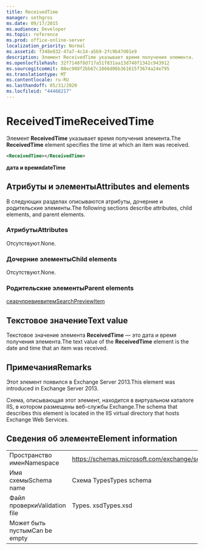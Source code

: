 ```yaml
---
title: ReceivedTime
manager: sethgros
ms.date: 09/17/2015
ms.audience: Developer
ms.topic: reference
ms.prod: office-online-server
localization_priority: Normal
ms.assetid: f348e832-47a7-4c14-a5b9-2fc9b47d01e9
description: Элемент ReceivedTime указывает время получения элемента.
ms.openlocfilehash: 32f7148f8d717a51f831aa13d740f1342c943912
ms.sourcegitcommit: 88ec988f2bb67c1866d06b361615f3674a24e795
ms.translationtype: MT
ms.contentlocale: ru-RU
ms.lasthandoff: 05/31/2020
ms.locfileid: "44468217"
---
```

# <a name="receivedtime"></a><span data-ttu-id="5a59c-103">ReceivedTime</span><span class="sxs-lookup"><span data-stu-id="5a59c-103">ReceivedTime</span></span>

<span data-ttu-id="5a59c-104">Элемент **ReceivedTime** указывает время получения элемента.</span><span class="sxs-lookup"><span data-stu-id="5a59c-104">The **ReceivedTime** element specifies the time at which an item was received.</span></span> 
  
```XML
<ReceivedTime></ReceivedTime>
```

 <span data-ttu-id="5a59c-105">**дата и время**</span><span class="sxs-lookup"><span data-stu-id="5a59c-105">**dateTime**</span></span>
## <a name="attributes-and-elements"></a><span data-ttu-id="5a59c-106">Атрибуты и элементы</span><span class="sxs-lookup"><span data-stu-id="5a59c-106">Attributes and elements</span></span>

<span data-ttu-id="5a59c-107">В следующих разделах описываются атрибуты, дочерние и родительские элементы.</span><span class="sxs-lookup"><span data-stu-id="5a59c-107">The following sections describe attributes, child elements, and parent elements.</span></span>
  
### <a name="attributes"></a><span data-ttu-id="5a59c-108">Атрибуты</span><span class="sxs-lookup"><span data-stu-id="5a59c-108">Attributes</span></span>

<span data-ttu-id="5a59c-109">Отсутствуют.</span><span class="sxs-lookup"><span data-stu-id="5a59c-109">None.</span></span>
  
### <a name="child-elements"></a><span data-ttu-id="5a59c-110">Дочерние элементы</span><span class="sxs-lookup"><span data-stu-id="5a59c-110">Child elements</span></span>

<span data-ttu-id="5a59c-111">Отсутствуют.</span><span class="sxs-lookup"><span data-stu-id="5a59c-111">None.</span></span>
  
### <a name="parent-elements"></a><span data-ttu-id="5a59c-112">Родительские элементы</span><span class="sxs-lookup"><span data-stu-id="5a59c-112">Parent elements</span></span>

[<span data-ttu-id="5a59c-113">сеарчпревиевитем</span><span class="sxs-lookup"><span data-stu-id="5a59c-113">SearchPreviewItem</span></span>](searchpreviewitem.md)
  
## <a name="text-value"></a><span data-ttu-id="5a59c-114">Текстовое значение</span><span class="sxs-lookup"><span data-stu-id="5a59c-114">Text value</span></span>

<span data-ttu-id="5a59c-115">Текстовое значение элемента **ReceivedTime** — это дата и время получения элемента.</span><span class="sxs-lookup"><span data-stu-id="5a59c-115">The text value of the **ReceivedTime** element is the date and time that an item was received.</span></span> 
  
## <a name="remarks"></a><span data-ttu-id="5a59c-116">Примечания</span><span class="sxs-lookup"><span data-stu-id="5a59c-116">Remarks</span></span>

<span data-ttu-id="5a59c-117">Этот элемент появился в Exchange Server 2013.</span><span class="sxs-lookup"><span data-stu-id="5a59c-117">This element was introduced in Exchange Server 2013.</span></span>
  
<span data-ttu-id="5a59c-118">Схема, описывающая этот элемент, находится в виртуальном каталоге IIS, в котором размещены веб-службы Exchange.</span><span class="sxs-lookup"><span data-stu-id="5a59c-118">The schema that describes this element is located in the IIS virtual directory that hosts Exchange Web Services.</span></span>
  
## <a name="element-information"></a><span data-ttu-id="5a59c-119">Сведения об элементе</span><span class="sxs-lookup"><span data-stu-id="5a59c-119">Element information</span></span>

|||
|:-----|:-----|
|<span data-ttu-id="5a59c-120">Пространство имен</span><span class="sxs-lookup"><span data-stu-id="5a59c-120">Namespace</span></span>  <br/> |https://schemas.microsoft.com/exchange/services/2006/types  <br/> |
|<span data-ttu-id="5a59c-121">Имя схемы</span><span class="sxs-lookup"><span data-stu-id="5a59c-121">Schema name</span></span>  <br/> |<span data-ttu-id="5a59c-122">Схема Types</span><span class="sxs-lookup"><span data-stu-id="5a59c-122">Types schema</span></span>  <br/> |
|<span data-ttu-id="5a59c-123">Файл проверки</span><span class="sxs-lookup"><span data-stu-id="5a59c-123">Validation file</span></span>  <br/> |<span data-ttu-id="5a59c-124">Types. xsd</span><span class="sxs-lookup"><span data-stu-id="5a59c-124">Types.xsd</span></span>  <br/> |
|<span data-ttu-id="5a59c-125">Может быть пустым</span><span class="sxs-lookup"><span data-stu-id="5a59c-125">Can be empty</span></span>  <br/> ||
   

